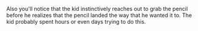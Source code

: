 Also you'll notice that the kid instinctively reaches out to grab the pencil before he realizes that the pencil landed the way that he wanted it to. The kid probably spent hours or even days trying to do this. 
